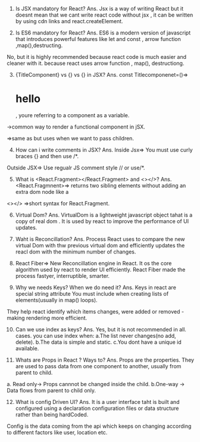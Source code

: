1. Is JSX mandatory for React?
Ans. Jsx is a way of writing React but it doesnt mean that we cant write react code without jsx , it can be written by using cdn links and react.createElement.

2. Is ES6 mandatory for React?
Ans.  ES6 is a modern version of javascript that introduces powerful features like let and const , arrow function ,map(),destructing.

No, but it is highly recommended because react code is much easier and cleaner with it. because react uses arrow function , map(), destructiong.

3. {TitleComponent} vs {<TitleComponent/>} vs {<TitleComponent></TitleComponent>} in JSX?
Ans. const Titlecomponenet=()=><h1>hello</h1> , youre referring to a component as a variable.

<TitleComponent/> ->common way to render a functional component in jSX.

<TitleComponent></TitleComponent> =>same as <TitleComponent/> but uses when we want to pass children.

4. How can i write comments in JSX?
Ans. Inside Jsx=> You must use curly braces {} and then use /*.

Outside JSX=> Use regualr JS comment style // or use/*.

5. What is <React.Fragment></React.Fragment> and <></>?
Ans. <React.Fragmnent>=> returns two sibling elements without adding an extra dom node like a <div>

<></> =>short syntax for React.Fragment.

6. Virtual Dom?
Ans. VirtualDom is a lightweight javascript object tahat is a copy of real dom . It is used by react to improve the performance of UI updates.

7. Waht is Reconcillation?
Ans. Process React uses to compare the new virtual Dom with thw previous virtual dom and efficiently updates the reacl dom with the minimum number of changes.

8. React Fiber=> New Reconcillation engine in React. It os the core algorithm used by react to render UI efficiently.
React Fiber made the process fastyer, interruptible, smarter.

9. Why we needs Keys? When we do need it?
Ans. Keys in react are special string attribute You must include when creating lists of elements(usually in map() loops).

They help react identify which items changes, were added or removed - making rendering more efficient.

10. Can we use index as keys?
Ans. Yes, but it is not recommended in all. cases. you can use index when:
   a.The list never changes(no add, delete).
   b.The data is simple and static.
   c.You dont have a unique id available.

11. Whats are Props in React ? Ways to?
Ans. Props are the properties. They are used to pass data  from one component to another, usually from  parent to child.

  a. Read only-> Props cannnot be changed inside the child.
  b.One-way -> Data flows from parent to child only.

 12. What is config Driven UI?
 Ans. It is a user interface taht is built and configured using a declaration configuration files or data structure rather than being hardCoded.

 Config is the data coming from the api which keeps on changing according to different factors like user, location etc. 




 


